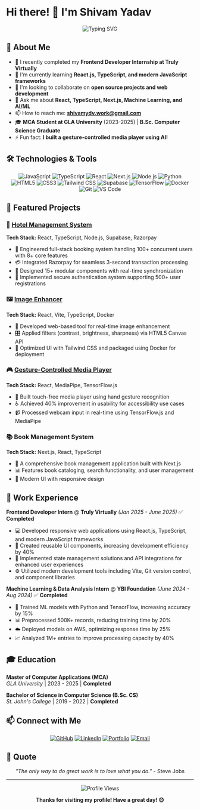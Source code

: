 # Hi there! 👋 I'm Shivam Yadav

<div align="center">
  
![Typing SVG](https://readme-typing-svg.herokuapp.com?font=Fira+Code&pause=1000&width=435&lines=Welcome+to+my+GitHub+Profile!;Frontend+Developer;Full+Stack+Developer;AI%2FML+Enthusiast;Building+amazing+projects)

</div>

## 🚀 About Me

- 🔭 I recently completed my **Frontend Developer Internship at Truly Virtually**
- 🌱 I'm currently learning **React.js, TypeScript, and modern JavaScript frameworks**
- 👯 I'm looking to collaborate on **open source projects and web development**
- 💬 Ask me about **React, TypeScript, Next.js, Machine Learning, and AI/ML**
- 📫 How to reach me: **shivamydv.work@gmail.com**
- 🎓 **MCA Student at GLA University** (2023-2025) | **B.Sc. Computer Science Graduate**
- ⚡ Fun fact: **I built a gesture-controlled media player using AI!**

## 🛠️ Technologies & Tools

<div align="center">

![JavaScript](https://img.shields.io/badge/-JavaScript-F7DF1E?style=flat-square&logo=javascript&logoColor=black)
![TypeScript](https://img.shields.io/badge/-TypeScript-3178C6?style=flat-square&logo=typescript&logoColor=white)
![React](https://img.shields.io/badge/-React-61DAFB?style=flat-square&logo=react&logoColor=black)
![Next.js](https://img.shields.io/badge/-Next.js-000000?style=flat-square&logo=next.js&logoColor=white)
![Node.js](https://img.shields.io/badge/-Node.js-339933?style=flat-square&logo=node.js&logoColor=white)
![Python](https://img.shields.io/badge/-Python-3776AB?style=flat-square&logo=python&logoColor=white)
![HTML5](https://img.shields.io/badge/-HTML5-E34F26?style=flat-square&logo=html5&logoColor=white)
![CSS3](https://img.shields.io/badge/-CSS3-1572B6?style=flat-square&logo=css3&logoColor=white)
![Tailwind CSS](https://img.shields.io/badge/-Tailwind%20CSS-38B2AC?style=flat-square&logo=tailwind-css&logoColor=white)
![Supabase](https://img.shields.io/badge/-Supabase-3ECF8E?style=flat-square&logo=supabase&logoColor=white)
![TensorFlow](https://img.shields.io/badge/-TensorFlow-FF6F00?style=flat-square&logo=tensorflow&logoColor=white)
![Docker](https://img.shields.io/badge/-Docker-2496ED?style=flat-square&logo=docker&logoColor=white)
![Git](https://img.shields.io/badge/-Git-F05032?style=flat-square&logo=git&logoColor=white)
![VS Code](https://img.shields.io/badge/-VS%20Code-007ACC?style=flat-square&logo=visual-studio-code&logoColor=white)

</div>

## 🎯 Featured Projects

### 🏨 [Hotel Management System](https://kutkuthotel.me/)
**Tech Stack:** React, TypeScript, Node.js, Supabase, Razorpay
- 🔧 Engineered full-stack booking system handling 100+ concurrent users with 8+ core features
- 💳 Integrated Razorpay for seamless 3-second transaction processing
- 🎯 Designed 15+ modular components with real-time synchronization
- 🔐 Implemented secure authentication system supporting 500+ user registrations

### 🖼️ [Image Enhancer](https://image-enhanced.vercel.app/)
**Tech Stack:** React, Vite, TypeScript, Docker
- 🎨 Developed web-based tool for real-time image enhancement
- 🎛️ Applied filters (contrast, brightness, sharpness) via HTML5 Canvas API
- 🐳 Optimized UI with Tailwind CSS and packaged using Docker for deployment

### 🎮 [Gesture-Controlled Media Player](https://gesturecontroll.netlify.app/)
**Tech Stack:** React, MediaPipe, TensorFlow.js
- 👋 Built touch-free media player using hand gesture recognition
- ♿ Achieved 40% improvement in usability for accessibility use cases
- 📹 Processed webcam input in real-time using TensorFlow.js and MediaPipe

### 📚 **Book Management System** 
**Tech Stack:** Next.js, React, TypeScript
- 📖 A comprehensive book management application built with Next.js
- 📊 Features book cataloging, search functionality, and user management
- 🎨 Modern UI with responsive design

## 💼 Work Experience

**Frontend Developer Intern** @ **Truly Virtually** _(Jan 2025 - June 2025)_ ✅ **Completed**
- 💻 Developed responsive web applications using React.js, TypeScript, and modern JavaScript frameworks
- 🚀 Created reusable UI components, increasing development efficiency by 40%
- 🔧 Implemented state management solutions and API integrations for enhanced user experiences
- ⚙️ Utilized modern development tools including Vite, Git version control, and component libraries

**Machine Learning & Data Analysis Intern** @ **YBI Foundation** _(June 2024 - Aug 2024)_ ✅ **Completed**
- 🤖 Trained ML models with Python and TensorFlow, increasing accuracy by 15%
- 📊 Preprocessed 500K+ records, reducing training time by 20%
- ☁️ Deployed models on AWS, optimizing response time by 25%
- 📈 Analyzed 1M+ entries to improve processing capacity by 40%

## 🎓 Education

**Master of Computer Applications (MCA)**  
_GLA University_ | 2023 - 2025 | **Completed**

**Bachelor of Science in Computer Science (B.Sc. CS)**  
_St. John's College_ | 2019 - 2022 | **Completed**

## 📫 Connect with Me

<div align="center">

[![GitHub](https://img.shields.io/badge/-GitHub-181717?style=for-the-badge&logo=github&logoColor=white)](https://github.com/sy17258)
[![LinkedIn](https://img.shields.io/badge/-LinkedIn-0077B5?style=for-the-badge&logo=linkedin&logoColor=white)](https://linkedin.com/in/shivamyadav-sy)
[![Portfolio](https://img.shields.io/badge/-Portfolio-FF5722?style=for-the-badge&logo=google-chrome&logoColor=white)](https://tecportfolio.netlify.app/)
[![Email](https://img.shields.io/badge/-Email-D14836?style=for-the-badge&logo=gmail&logoColor=white)](mailto:shivamydv.work@gmail.com)

</div>

## 💭 Quote

<div align="center">

*"The only way to do great work is to love what you do."* - Steve Jobs

</div>

---

<div align="center">
  
![Profile Views](https://komarev.com/ghpvc/?username=sy17258&color=brightgreen&style=flat-square)

**Thanks for visiting my profile! Have a great day! 😊**

</div>
